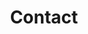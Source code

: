 ---
title: Contact
layout: contact.njk
permalink: contact/index.html
welcome_heading: Contact Us
intro_text: >
  If you’d like to make more of the space you’ve got, but don’t know where to begin, we’d love to hear from you.
  Drop us a message below to request a free consultation, and we’ll put together some initial ideas.
---
